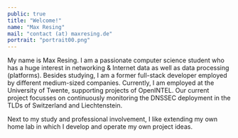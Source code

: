 ```yaml
---
public: true
title: "Welcome!"
name: "Max Resing"
mail: "contact (at) maxresing.de"
portrait: "portrait00.png"
---
```


My name is Max Resing. I am a passionate computer science student who
has a huge interest in networking & Internet data as well as data
processing (platforms). Besides studying, I am a former full-stack
developer employed by different medium-sized companies. Currently, I am
employed at the University of Twente, supporting projects of OpenINTEL.
Our current project focusses on continuously monitoring the DNSSEC
deployment in the TLDs of Switzerland and Liechtenstein.


Next to my study and professional involvement, I like extending my own
home lab in which I develop and operate my own project ideas.

